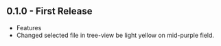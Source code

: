 ## 0.1.0 - First Release
* Features
* Changed selected file in tree-view be light yellow on mid-purple field.
